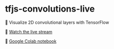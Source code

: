 # tfjs-convolutions-live
🧠 Visualize 2D convolutional layers with TensorFlow

🎥 [Watch the live stream](https://www.youtube.com/watch?v=9NqwsXgcw3I)

🐍 [Google Colab notebook](https://colab.research.google.com/drive/1CPcTSUvNjiLjovtmProajufue35py6lK?usp=sharing)
